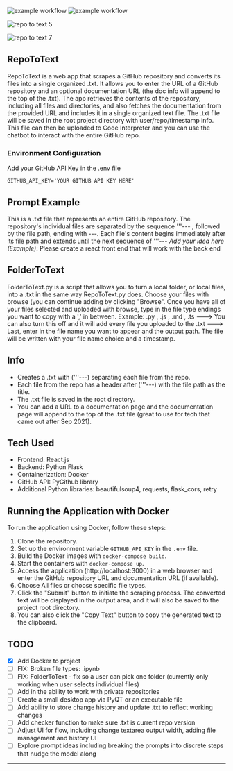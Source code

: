 
![example workflow](https://github.com/JeremiahPetersen/RepoToText/actions/workflows/pylint.yml/badge.svg)
![example workflow](https://github.com/JeremiahPetersen/RepoToText/actions/workflows/es-lint.yml/badge.svg)

![repo to text 5](https://github.com/JeremiahPetersen/RepoToText/assets/118206017/0d65016d-6388-48e0-b833-4ea1a169acfe)

![repo to text 7](https://github.com/JeremiahPetersen/RepoToText/assets/118206017/7d28fa8f-8bb1-4ddd-99f3-b33ddb26f0e9)

## RepoToText

RepoToText is a web app that scrapes a GitHub repository and converts its files into a single organized .txt. It allows you to enter the URL of a GitHub repository and an optional documentation URL (the doc info will append to the top of the .txt). The app retrieves the contents of the repository, including all files and directories, and also fetches the documentation from the provided URL and includes it in a single organized text file. The .txt file will be saved in the root project directory with user/repo/timestamp info. This file can then be uploaded to Code Interpreter and you can use the chatbot to interact with the entire GitHub repo. 

### Environment Configuration
Add your GitHub API Key in the .env file 

```
GITHUB_API_KEY='YOUR GITHUB API KEY HERE'
```

## Prompt Example

This is a .txt file that represents an entire GitHub repository. The repository's individual files are separated by the sequence '''--- , followed by the file path, ending with ---. Each file's content begins immediately after its file path and extends until the next sequence of '''--- *Add your idea here (Example)*: Please create a react front end that will work with the back end 

## FolderToText

FolderToText.py is a script that allows you to turn a local folder, or local files, into a .txt in the same way RepoToText.py does.  Choose your files with browse (you can continue adding by clicking "Browse".  Once you have all of your files selected and uploaded with browse, type in the file type endings you want to copy with a ',' in between.  Example: .py , .js , .md , .ts ---> You can also turn this off and it will add every file you uploaded to the .txt ---> Last, enter in the file name you want to appear and the output path.  The file will be written with your file name choice and a timestamp.

## Info

- Creates a .txt with ('''---) separating each file from the repo.
- Each file from the repo has a header after ('''---) with the file path as the title.
- The .txt file is saved in the root directory.
- You can add a URL to a documentation page and the documentation page will append to the top of the .txt file (great to use for tech that came out after Sep 2021).

## Tech Used

- Frontend: React.js
- Backend: Python Flask
- Containerization: Docker
- GitHub API: PyGithub library
- Additional Python libraries: beautifulsoup4, requests, flask_cors, retry

## Running the Application with Docker

To run the application using Docker, follow these steps:

1. Clone the repository.
2. Set up the environment variable `GITHUB_API_KEY` in the `.env` file.
3. Build the Docker images with `docker-compose build`.
4. Start the containers with `docker-compose up`.
5. Access the application (http://localhost:3000) in a web browser and enter the GitHub repository URL and documentation URL (if available).
6. Choose All files or choose specific file types.
7. Click the "Submit" button to initiate the scraping process. The converted text will be displayed in the output area, and it will also be saved to the project root directory.
8. You can also click the "Copy Text" button to copy the generated text to the clipboard.

## TODO

- [x] Add Docker to project
- [ ] FIX: Broken file types: .ipynb
- [ ] FIX: FolderToText - fix so a user can pick one folder (currently only working when user selects individual files)
- [ ] Add in the ability to work with private repositories
- [ ] Create a small desktop app via PyQT or an executable file
- [ ] Add ability to store change history and update .txt to reflect working changes
- [ ] Add checker function to make sure .txt is current repo version
- [ ] Adjust UI for flow, including change textarea output width, adding file management and history UI
- [ ] Explore prompt ideas including breaking the prompts into discrete steps that nudge the model along

---
